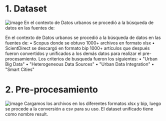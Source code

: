 # 1. Dataset
![image](https://github.com/user-attachments/assets/96d87e5d-55b5-447f-97c9-08949558ac25)
En el contexto de Datos urbanos se procedió a la búsqueda de datos en las fuentes de: 

En el contexto de Datos urbanos se procedió a la búsqueda de datos en las fuentes de: 
•	Scopus donde se obtuvo 1000+ archivos en formato xlsx
•	ScientDirect se descargó en formato bip 1000+ artículos que después fueron convertidos y unificados a los demás datos para realizar el pre-procesamiento. 
Los criterios de busqueda fueron los siguientes:
•	"Urban Big Data"
•	"Heterogeneous Data Sources"
•	"Urban Data Integration"
•	"Smart Cities"

# 2. Pre-procesamiento
![image](https://github.com/user-attachments/assets/61a4d660-5c52-4f55-b828-d37b5fd2f7d2)
Cargamos los archivos en los diferentes formatos xlsx y bip, luego se procede a la conversión a csv para su uso. El dataset unificado tiene como nombre result.
